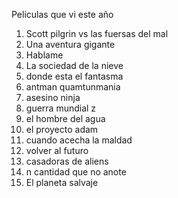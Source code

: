 Peliculas que vi este año
1. Scott pilgrin vs las fuersas del mal
2. Una aventura gigante
3. Hablame
4. La sociedad de la nieve
5. donde esta el fantasma
6. antman quamtunmania
7. asesino ninja
8. guerra mundial z
9. el hombre del agua
10. el proyecto adam
11. cuando acecha la maldad
12. volver al futuro
13. casadoras de aliens
14. n cantidad que no anote
15. El planeta salvaje
